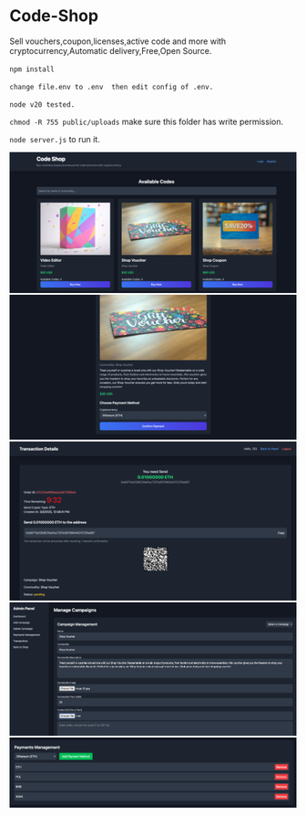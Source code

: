 # Code-Shop
Sell vouchers,coupon,licenses,active code and more with cryptocurrency,Automatic delivery,Free,Open Source.

`npm install`

`change file.env to .env  then edit config of .env.`

`node v20 tested.`

`chmod -R 755 public/uploads` make sure this folder has write permission.

`node server.js` to run it.



<img src="screenshot/1.png"   > 
<img src="screenshot/2.png"   > 
<img src="screenshot/3.png">
<img src="screenshot/4.png"> <img src="screenshot/5.png">
